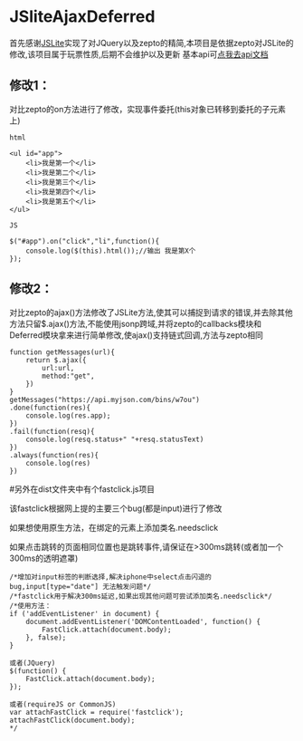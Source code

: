 # JSliteAjaxDeferred

首先感谢[JSLite](https://github.com/JSLite/JSLite)实现了对JQuery以及zepto的精简,本项目是依据zepto对JSLite的修改,该项目属于玩票性质,后期不会维护以及更新
基本api可[点我去api文档](http://jslite.io/)
## 修改1：

对比zepto的on方法进行了修改，实现事件委托(this对象已转移到委托的子元素上)
```
html

<ul id="app">
	<li>我是第一个</li>
	<li>我是第二个</li>
	<li>我是第三个</li>
	<li>我是第四个</li>
	<li>我是第五个</li>
</ul>

JS

$("#app").on("click","li",function(){
	console.log($(this).html());//输出 我是第X个
});
```
## 修改2：

对比zepto的ajax()方法修改了JSLite方法,使其可以捕捉到请求的错误,并去除其他方法只留$.ajax()方法,不能使用jsonp跨域,并将zepto的callbacks模块和Deferred模块拿来进行简单修改,使ajax()支持链式回调,方法与zepto相同

```
function getMessages(url){
	return $.ajax({
		url:url,
		method:"get",
	})
}
getMessages("https://api.myjson.com/bins/w7ou")
.done(function(res){
	console.log(res.app);
})
.fail(function(resq){
	console.log(resq.status+" "+resq.statusText)
})
.always(function(res){
	console.log(res)
})
```


#另外在dist文件夹中有个fastclick.js项目

该fastclick根据网上提的主要三个bug(都是input)进行了修改

如果想使用原生方法，在绑定的元素上添加类名.needsclick

如果点击跳转的页面相同位置也是跳转事件,请保证在>300ms跳转(或者加一个300ms的透明遮罩)

```
/*增加对input标签的判断选择,解决iphone中select点击闪退的bug,input[type="date"] 无法触发问题*/
/*fastclick用于解决300ms延迟,如果出现其他问题可尝试添加类名.needsclick*/
/*使用方法：
if ('addEventListener' in document) {
    document.addEventListener('DOMContentLoaded', function() {
        FastClick.attach(document.body);
    }, false);
}

或者(JQuery)
$(function() {
    FastClick.attach(document.body);
});

或者(requireJS or CommonJS)
var attachFastClick = require('fastclick');
attachFastClick(document.body);
*/
```